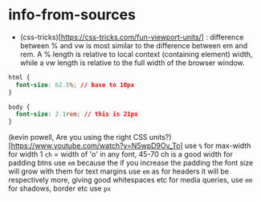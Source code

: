 # info-from-sources

- (css-tricks)[https://css-tricks.com/fun-viewport-units/]  : difference between % and vw is most similar to the difference between em and rem. A % length is relative to local context (containing element) width, while a vw length is relative to the full width of the browser window.

```css
html {
  font-size: 62.5%; // base to 10px
}

body {
  font-size: 2.1rem; // this is 21px
}
```
(kevin powell, Are you using the right CSS units?)[https://www.youtube.com/watch?v=N5wpD9Ov_To]
use `%` for max-width for width
1 `ch` = width of 'o' in any font, 45-70 ch is a good width
for padding btns use `em` because the if you increase the padding the font size will grow with them
for text margins use `em` as for headers it will be respectively more, giving good whitespaces etc
for media queries, use `em` 
for shadows, border etc use `px`
